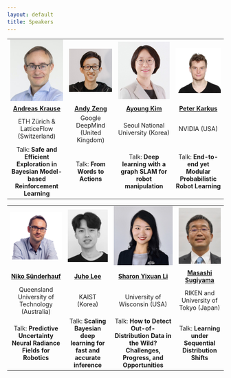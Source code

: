 ```yaml
---
layout: default
title: Speakers
---
```


<table class="table-condensed">
<tbody>
<tr>
<td class="speaker-info" style="text-align: center; vertical-align: middle;"><div class="circular--portrait"><a href="https://las.inf.ethz.ch/krausea"><img src="img/krause.jpg" alt="Andreas Krause"></a></div></td>
<td class="speaker-info" style="text-align: center; vertical-align: middle;"><div class="circular--portrait"><a href="https://andyzeng.github.io"><img src="img/zeng.jpg" alt="Andy Zeng"></a></div></td>
<td class="speaker-info" style="text-align: center; vertical-align: middle;"><div class="circular--portrait"><a href="https://ayoungk.github.io"><img src="img/kim.jpg" alt="Ayoung Kim"></a></div></td>
<td class="speaker-info" style="text-align: center; vertical-align: middle;"><div class="circular--portrait"><a href="https://karkus.tilda.ws"><img src="img/karkus.jpg" alt="Peter Karkus"></a></div></td>
</tr>
<tr>
<td class="speaker-info" style="text-align: center; vertical-align: middle;"><a href="https://las.inf.ethz.ch/krausea"><b>Andreas Krause</b></a></td>
<td class="speaker-info" style="text-align: center; vertical-align: middle;"><a href="https://andyzeng.github.io"><b>Andy Zeng</b></a></td>
<td class="speaker-info" style="text-align: center; vertical-align: middle;"><a href="https://ayoungk.github.io"><b>Ayoung Kim</b></a></td>
<td class="speaker-info" style="text-align: center; vertical-align: middle;"><a href="https://karkus.tilda.ws"><b>Peter Karkus</b></a></td>
</tr>
<tr>
<td class="speaker-info" style="text-align: center; vertical-align: middle;">ETH Zürich & LatticeFlow (Switzerland)</td>
<td class="speaker-info" style="text-align: center; vertical-align: middle;">Google DeepMind (United Kingdom)</td>
<td class="speaker-info" style="text-align: center; vertical-align: middle;">Seoul National University (Korea)</td>
<td class="speaker-info" style="text-align: center; vertical-align: middle;">NVIDIA (USA)</td>
</tr>
<tr>
<td class="speaker-info" style="text-align: center;">Talk: <b>Safe and Efficient Exploration in Bayesian Model-based Reinforcement Learning</b>
<!-- <details>
  <summary>Abstract: &crarr;</summary>
  <p>TBD</p>
</details> -->
</td>
<td class="speaker-info" style="text-align: center;">Talk: <b>From Words to Actions</b></td>
<td class="speaker-info" style="text-align: center;">Talk: <b>Deep learning with a graph SLAM for robot manipulation</b></td>
<td class="speaker-info" style="text-align: center;">Talk: <b>End-to-end yet Modular Probabilistic Robot Learning</b></td>
</tr>
</tbody>
</table>

<table class="table-condensed">
<tbody>
<tr>
<td class="speaker-info" style="text-align: center; vertical-align: middle;"><div class="circular--square"><a href="https://nikosuenderhauf.github.io/"><img src="img/suenderhauf.jpg" alt="Niko Sünderhauf"></a></div></td>
<td class="speaker-info" style="text-align: center; vertical-align: middle;"><div class="circular--portrait"><a href="https://juho-lee.github.io"><img src="img/lee.jpeg" alt="Juho Lee"></a></div></td>
<td class="speaker-info" style="text-align: center; vertical-align: middle;"><div class="circular--portrait"><a href="https://pages.cs.wisc.edu/~sharonli"><img src="img/li.jpg" alt="Sharon Yixuan Li"></a></div></td>
<td class="speaker-info" style="text-align: center; vertical-align: middle;"><div class="circular--portrait"><a href="http://www.ms.k.u-tokyo.ac.jp/sugi/profile.html"><img src="img/sugiyama.jpg" alt="Masashi Sugiyama"></a></div></td>
</tr>
<tr>
<td class="speaker-info" style="text-align: center; vertical-align: middle;"><a href="https://nikosuenderhauf.github.io/"><b>Niko Sünderhauf</b></a></td>
<td class="speaker-info" style="text-align: center; vertical-align: middle;"><a href="https://juho-lee.github.io"><b>Juho Lee</b></a></td>
<td class="speaker-info" style="text-align: center; vertical-align: middle;"><a href="https://pages.cs.wisc.edu/~sharonli"><b>Sharon Yixuan Li</b></a></td>
<td class="speaker-info" style="text-align: center; vertical-align: middle;"><a href="http://www.ms.k.u-tokyo.ac.jp/sugi/profile.html"><b>Masashi Sugiyama</b></a></td>
</tr>
<tr>
<td class="speaker-info" style="text-align: center; vertical-align: middle;">Queensland University of Technology (Australia)</td>
<td class="speaker-info" style="text-align: center; vertical-align: middle;">KAIST (Korea)</td>
<td class="speaker-info" style="text-align: center; vertical-align: middle;">University of Wisconsin (USA)</td>
<td class="speaker-info" style="text-align: center; vertical-align: middle;">RIKEN and University of Tokyo (Japan)</td>
</tr>
<tr>
<td class="speaker-info" style="text-align: center;">Talk: <b>Predictive Uncertainty Neural Radiance Fields for Robotics</b></td>
<td class="speaker-info" style="text-align: center;">Talk: <b>Scaling Bayesian deep learning for fast and accurate inference</b></td>
<td class="speaker-info" style="text-align: center;">Talk: <b>How to Detect Out-of-Distribution Data in the Wild? Challenges, Progress, and Opportunities</b></td>
<td class="speaker-info" style="text-align: center;">Talk: <b>Learning under Sequential Distribution Shifts</b></td>
</tr>
</tbody>
</table>
